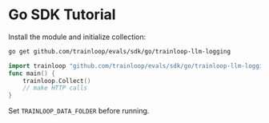 # Go SDK Tutorial

Install the module and initialize collection:
```bash
go get github.com/trainloop/evals/sdk/go/trainloop-llm-logging
```

```go
import trainloop "github.com/trainloop/evals/sdk/go/trainloop-llm-logging"
func main() {
    trainloop.Collect()
    // make HTTP calls
}
```
Set `TRAINLOOP_DATA_FOLDER` before running.
